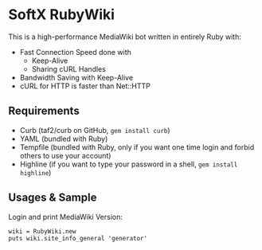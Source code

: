 SoftX RubyWiki
==============
This is a high-performance MediaWiki bot written in entirely Ruby with:

* Fast Connection Speed done with
  * Keep-Alive
  * Sharing cURL Handles
* Bandwidth Saving with Keep-Alive
* cURL for HTTP is faster than Net::HTTP

Requirements
------------
* Curb (taf2/curb on GitHub, `gem install curb`)
* YAML (bundled with Ruby)
* Tempfile (bundled with Ruby, only if you want one time login and
forbid others to use your account)
* Highline (if you want to type your password in a shell,
`gem install highline`)

Usages & Sample
---------------
Login and print MediaWiki Version:

    wiki = RubyWiki.new
    puts wiki.site_info_general 'generator'